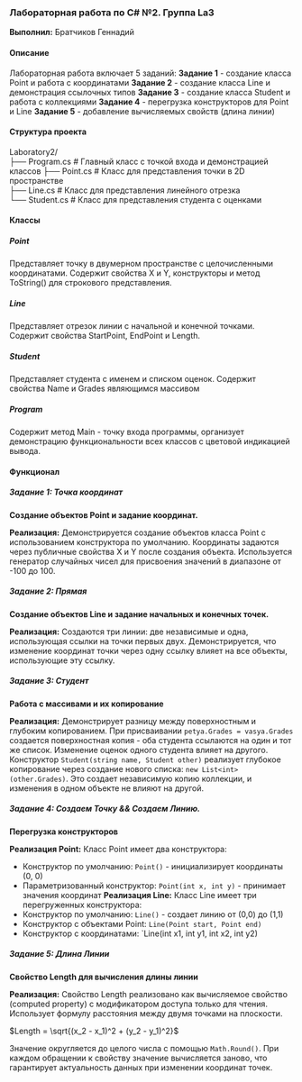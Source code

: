 ### Лабораторная работа по C# №2. Группа La3

**Выполнил:** Братчиков Геннадий

#### Описание
Лабораторная работа включает 5 заданий:
**Задание 1** - создание класса Point и работа с координатами
**Задание 2** - создание класса Line и демонстрация ссылочных типов
**Задание 3** - создание класса Student и работа с коллекциями
**Задание 4** - перегрузка конструкторов для Point и Line
**Задание 5** - добавление вычисляемых свойств (длина линии)

#### Структура проекта
Laboratory2/  
├── Program.cs # Главный класс с точкой входа и демонстрацией классов
├── Point.cs # Класс для представления точки в 2D пространстве  
├── Line.cs # Класс для представления линейного отрезка  
└── Student.cs # Класс для представления студента с оценками

#### Классы
##### Point 
Представляет точку в двумерном пространстве с целочисленными координатами. Содержит свойства X и Y, конструкторы и метод ToString() для строкового представления.
##### Line 
Представляет отрезок линии с начальной и конечной точками. Содержит свойства StartPoint, EndPoint и Length. 
##### Student 
Представляет студента с именем и списком оценок. Содержит свойства Name и Grades являющимся массивом
##### Program 
Содержит метод Main - точку входа программы, организует демонстрацию функциональности всех классов с цветовой индикацией вывода.

#### Функционал 
##### Задание 1: Точка координат 
**Создание объектов Point и задание координат.**

**Реализация:** 
Демонстрируется создание объектов класса Point с использованием конструктора по умолчанию. Координаты задаются через публичные свойства X и Y после создания объекта. Используется генератор случайных чисел для присвоения значений в диапазоне от -100 до 100.

##### Задание 2: Прямая 
**Создание объектов Line и задание начальных и конечных точек.**

**Реализация:** 
Создаются три линии: две независимые и одна, использующая ссылки на точки первых двух. Демонстрируется, что изменение координат точки через одну ссылку влияет на все объекты, использующие эту ссылку.

##### Задание 3: Студент
**Работа с массивами и их копирование** 

**Реализация:** 
Демонстрирует разницу между поверхностным и глубоким копированием. При присваивании `petya.Grades = vasya.Grades` создается поверхностная копия - оба студента ссылаются на один и тот же список. Изменение оценок одного студента влияет на другого. Конструктор `Student(string name, Student other)` реализует глубокое копирование через создание нового списка: `new List<int>(other.Grades)`. Это создает независимую копию коллекции, и изменения в одном объекте не влияют на другой.

##### Задание 4: Создаем Точку && Создаем Линию.
**Перегрузка конструкторов**

**Реализация Point:** 
Класс Point имеет два конструктора: 
- Конструктор по умолчанию: `Point()` - инициализирует координаты (0, 0)
- Параметризованный конструктор: `Point(int x, int y)` - принимает значения координат 
**Реализация Line:** 
Класс Line имеет три перегруженных конструктора: 
- Конструктор по умолчанию: `Line()` - создает линию от (0,0) до (1,1) 
- Конструктор с объектами Point: `Line(Point start, Point end)` 
- Конструктор с координатами: `Line(int x1, int y1, int x2, int y2)

##### Задание 5: Длина Линии
**Свойство Length для вычисления длины линии** 

**Реализация:** 
Свойство Length реализовано как вычисляемое свойство (computed property) с модификатором доступа только для чтения. Использует формулу расстояния между двумя точками на плоскости.

$Length = \sqrt{(x_2 - x_1)^2 + (y_2 - y_1)^2}$

Значение округляется до целого числа с помощью `Math.Round()`. При каждом обращении к свойству значение вычисляется заново, что гарантирует актуальность данных при изменении координат точек.
